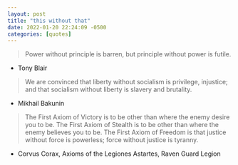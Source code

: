 ```yaml
---
layout: post
title: "this without that"
date: 2022-01-20 22:24:09 -0500
categories: [quotes]
---
```


> Power without principle is barren, but principle without power is futile.
- Tony Blair

> We are convinced that liberty without socialism is privilege, injustice; and that socialism without liberty is slavery and brutality.
- Mikhail Bakunin

> The First Axiom of Victory is to be other than where the enemy desire you to be. The First Axiom of Stealth is to be other than where the enemy believes you to be. The First Axiom of Freedom is that justice without force is powerless; force without justice is tyranny.
- Corvus Corax, Axioms of the Legiones Astartes, Raven Guard Legion